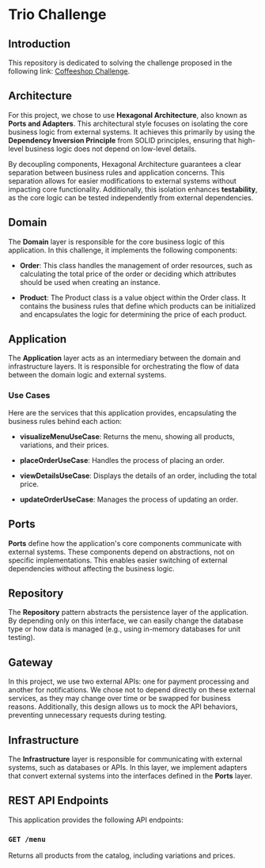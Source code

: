 # Trio Challenge

## Introduction

This repository is dedicated to solving the challenge proposed in the following link: [Coffeeshop Challenge](https://github.com/GuiPimenta-Dev/coffeeshop-challenge/blob/master/challenge.md).

## Architecture

For this project, we chose to use **Hexagonal Architecture**, also known as **Ports and Adapters**. This architectural style focuses on isolating the core business logic from external systems. It achieves this primarily by using the **Dependency Inversion Principle** from SOLID principles, ensuring that high-level business logic does not depend on low-level details.

By decoupling components, Hexagonal Architecture guarantees a clear separation between business rules and application concerns. This separation allows for easier modifications to external systems without impacting core functionality. Additionally, this isolation enhances **testability**, as the core logic can be tested independently from external dependencies.

## Domain

The **Domain** layer is responsible for the core business logic of this application. In this challenge, it implements the following components:

- **Order**: This class handles the management of order resources, such as calculating the total price of the order or deciding which attributes should be used when creating an instance.
  
- **Product**: The Product class is a value object within the Order class. It contains the business rules that define which products can be initialized and encapsulates the logic for determining the price of each product.

## Application

The **Application** layer acts as an intermediary between the domain and infrastructure layers. It is responsible for orchestrating the flow of data between the domain logic and external systems.

### Use Cases

Here are the services that this application provides, encapsulating the business rules behind each action:

- **visualizeMenuUseCase**: Returns the menu, showing all products, variations, and their prices.
  
- **placeOrderUseCase**: Handles the process of placing an order.
  
- **viewDetailsUseCase**: Displays the details of an order, including the total price.
  
- **updateOrderUseCase**: Manages the process of updating an order.

## Ports

**Ports** define how the application's core components communicate with external systems. These components depend on abstractions, not on specific implementations. This enables easier switching of external dependencies without affecting the business logic.

## Repository

The **Repository** pattern abstracts the persistence layer of the application. By depending only on this interface, we can easily change the database type or how data is managed (e.g., using in-memory databases for unit testing).

## Gateway

In this project, we use two external APIs: one for payment processing and another for notifications. We chose not to depend directly on these external services, as they may change over time or be swapped for business reasons. Additionally, this design allows us to mock the API behaviors, preventing unnecessary requests during testing.

## Infrastructure

The **Infrastructure** layer is responsible for communicating with external systems, such as databases or APIs. In this layer, we implement adapters that convert external systems into the interfaces defined in the **Ports** layer.

## REST API Endpoints

This application provides the following API endpoints:

### `GET /menu`
Returns all products from the catalog, including variations and prices.
